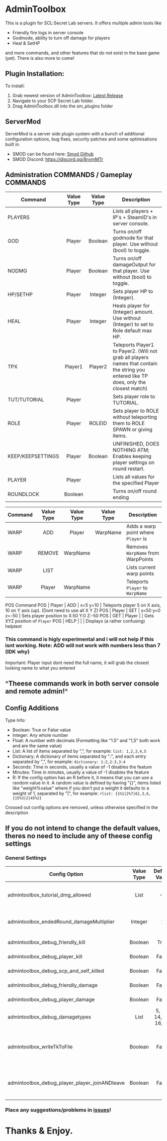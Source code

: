 # AdminToolbox
This is a plugin for SCL:Secret Lab servers. 
It offers multiple admin tools like 
* Friendly fire logs in server console
* Godmode, ability to turn off damage for players
* Heal & SetHP

and more commands, and other features that do not exist in the base game (yet).
There is also more to come!

## Plugin Installation:
To install:
1. Grab newest version of AdminToolbox: [Latest Release](https://github.com/Rnen/AdminToolbox/releases/latest)
2. Navigate to your SCP Secret Lab folder.
3. Drag AdminToolbox.dll into the sm_plugins folder

## ServerMod
ServerMod is a server side plugin system with a bunch of additional configuration options, bug fixes, security patches and some optimisations built in.
 * SMOD can be found here: [Smod Github](https://github.com/Grover-c13/Smod2)
 * SMOD Discord: https://discord.gg/8nvmMTr

## Administration COMMANDS / Gameplay COMMANDS
Command | Value Type | Value Type | Description
--- | :---: | :---: | ---
PLAYERS |   |   | Lists all players + IP's + SteamID's in server console.
GOD | Player | Boolean | Turns on/off godmode for that player. Use without (bool) to toggle.
NODMG | Player | Boolean | Turns on/off damageOutput for that player. Use without (bool) to toggle.
HP/SETHP | Player | Integer | Sets player HP to (Integer).
HEAL | Player | Integer | Heals player for (Integer) amount. Use without (Integer) to set to Role default max HP.
TPX | Player1 | Player2 | Teleports Player1 to Payer2. (Will not grab all players names that contain the string you entered like TP does, only the closest match)
TUT/TUTORIAL | Player |  | Sets player role to TUTORIAL.
ROLE  | Player | ROLEID | Sets player to ROLE without teleporting them to ROLE SPAWN or giving items.
KEEP/KEEPSETTINGS | Player | Boolean | UNFINISHED, DOES NOTHING ATM; Enables keeping player settings on round restart.
PLAYER | Player |   | Lists all values for the specified Player
ROUNDLOCK | Boolean |   | Turns on/off round ending

Command | Value Type | Value Type | Value Type | Description
--- | :---: | :---: | :---: | ---
WARP | ADD | Player | WarpName | Adds a warp point where `Player` is
WARP | REMOVE | WarpName |   | Removes `WarpName` from WarpPoints
WARP | LIST |   |   |  Lists current warp points
WARP | Player | WarpName |   |  Teleports `Player` to `WarpName`
POS Command
POS | Player | ADD  |  x=5 y=10 | Teleports player 5 on X axis, 10 on Y axis (up).  (Dont need to use all X Y Z)
POS | Player | SET  |  x=50 y=0 z=-50  | Sets player position to X:50 Y:0 Z:-50
POS | GET | Player | |  Gets XYZ position of `Player`
POS | HELP | | | Displays (a rather confusing) helptext

### This command is higly experimental and i will not help if this isnt working. Note: ADD will not work with numbers less than 7 (IDK why)

Important: Player input dont need the full name, it will grab the closest looking name to what you entered
## ^Theese commands work in both server console and remote admin!^

## Config Additions
Type Info:
- Boolean: True or False value
- Integer: Any whole number
- Float: A number with decimals (Formatting like "1.5" and "1,5" both work and are the same value)
- List: A list of items separated by ",", for example: `list: 1,2,3,4,5`
- Dictionary: A dictionary of items separated by ":", and each entry separated by ",", for example: `dictionary: 1:2,2:3,3:4`
- Seconds: Time in seconds, usually a value of -1 disables the feature
- Minutes: Time in minutes, usually a value of -1 disables the feature
- R: If the config option has an R before it, it means that you can use a random value in it. A random value is defined by having "{}", items listed like "weight%value" where if you don't put a weight it defaults to a weight of 1, separated by "|", for example: `rlist: {1%1|2%7|6},3,6,{15%3|2|45%2}`

Crossed out config options are removed, unless otherwise specified in the description

## If you do not intend to change the default values, theres no need to include any of theese config settings
### General Settings
Config Option | Value Type | Default Value | Description
--- | :---: | :---: | ---
admintoolbox_tutorial_dmg_allowed | List | -1 | What damage types the TUTORIAL role is allowed to take. -1 equals basically godmode
admintoolbox_endedRound_damageMultiplier | Integer | 1 | Multiplies all damage by this number after round ends. For maximum chaos.
admintoolbox_debug_friendly_kill | Boolean | True | Displays teamkills in server console.
admintoolbox_debug_player_kill | Boolean | False | Displays all non-friendly kills in server console.
admintoolbox_debug_scp_and_self_killed | Boolean | False | Displays suicides and SCP kills in server console.
admintoolbox_debug_friendly_damage | Boolean | False | Displays team damage in server console.
admintoolbox_debug_player_damage | Boolean | False | Displays non-team damage in server colsole.
admintoolbox_debug_damagetypes | List | 5, 13, 14, 15, 16, 17 | What damage types to detect.
admintoolbox_writeTkToFile | Boolean | False | When enabled it creates a "AdminToolbox_TKLog.txt" in your server folder (Not sure how this performs with multiple servers running)
admintoolbox_debug_player_player_joinANDleave | Boolean | False | Writes Playername in server console when player joins & leaves (Currently only works for players joining)



### Place any suggestions/problems in [issues](https://github.com/Rnen/AdminToolbox/issues)!

# Thanks & Enjoy.

